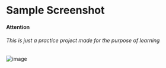 <h1>Sample Screenshot</h1>
<h4>Attention</h4>
<h6>This is just a practice project made for the purpose of learning</h6>

![image](https://github.com/ATOMworkplace/React.js-Timer/assets/114564628/21b16455-6b4b-4928-b908-8549dc1aae88)
